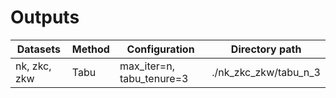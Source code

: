 # Outputs

| Datasets     | Method | Configuration             | Directory path        |
| ---          | ---    | ---                       | ---                   |
| nk, zkc, zkw | Tabu   | max_iter=n, tabu_tenure=3 | ./nk_zkc_zkw/tabu_n_3 |

